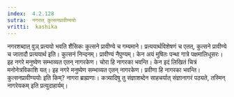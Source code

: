 ```yaml
---
index:  4.2.128
sutra:  नगरात् कुत्सनप्रावीण्ययोः
vritti:  kashika 
---
```


नगरशब्दात् वुञ् प्रत्ययो भवति शैसिकः कुत्सने प्रावीण्ये च गम्यमाने। प्रत्ययार्थविशेषणं च एतत्, कुत्सने प्रावीण्ये च जातादौ प्रत्ययार्थ इति। कुत्सनं निन्दनम्। प्रावीण्यं नैपुण्यम्। केन अयं मुषितः पन्था गात्रे पक्षमालिधूसरः। इह नगरे मनुष्येण सम्भाव्यत एतन् नागरकेण। चोरा हि नागरका भवन्ति। केन इदं लिखितं चित्रं मनोनेत्रविकाशि यत्। इह नगरे मनुष्येण सम्भाव्यत एतन् नागरकेण। प्रवीणा हि नागरका भवन्ति। कुत्सनप्रावीण्ययोः इति किम्? नागरा ब्राह्मणाः। कत्र्यादिषु तु संज्ञाशब्देन साहचर्यात् संज्ञानागरं पठ्यते, तस्मिन् नागरेयकम् इति प्रत्युदाहार्यम्।

